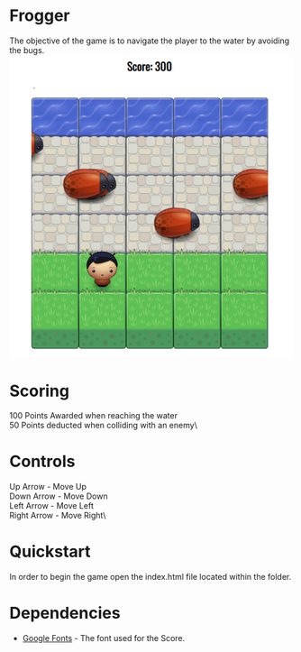 
# Frogger

The objective of the game is to navigate the player to the water by avoiding the
bugs.
![Image Of Game Board](/images/Frogger_2.PNG)

# Scoring
100 Points Awarded when reaching the water\
50 Points deducted when colliding with an enemy\
# Controls
Up Arrow - Move Up\
Down Arrow - Move Down\
Left Arrow - Move Left\
Right Arrow - Move Right\

# Quickstart

In order to begin the game open the index.html file located within the folder.

# Dependencies

* [Google Fonts](https://fonts.google.com/) - The font used for the Score.
